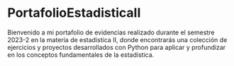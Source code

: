 # PortafolioEstadisticaII
Bienvenido a mi portafolio de evidencias realizado durante el semestre 2023-2 en la materia de estadistica II, donde encontrarás una colección de ejercicios y proyectos desarrollados con Python para aplicar y profundizar en los conceptos fundamentales de la estadística.
